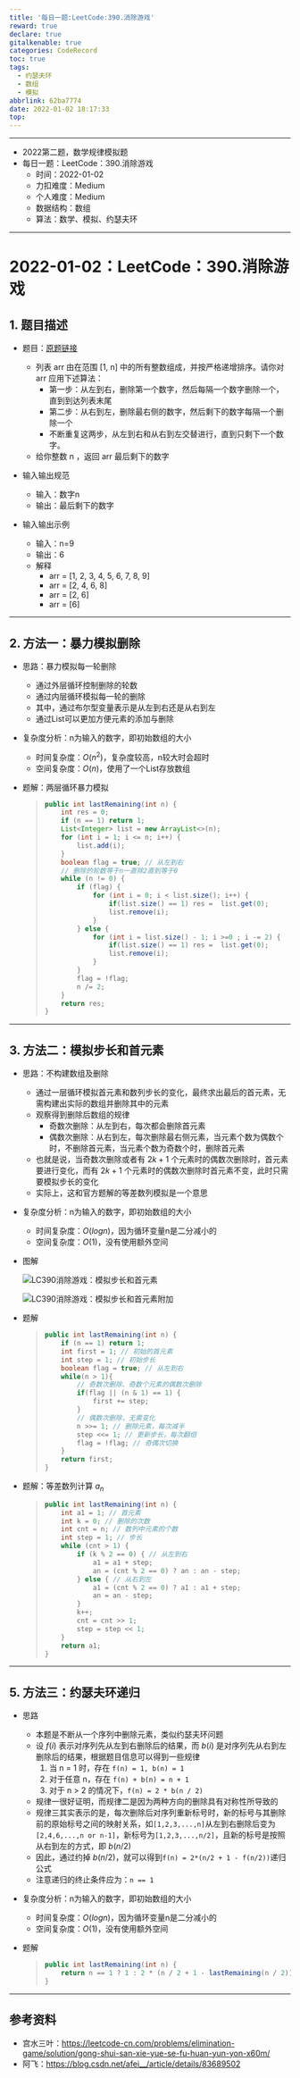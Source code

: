 ```yaml
---
title: '每日一题:LeetCode:390.消除游戏'
reward: true
declare: true
gitalkenable: true
categories: CodeRecord
toc: true
tags:
  - 约瑟夫环
  - 数组
  - 模拟
abbrlink: 62ba7774
date: 2022-01-02 18:17:33
top:
---
```

---

* 2022第二题，数学规律模拟题
* 每日一题：LeetCode：390.消除游戏
  * 时间：2022-01-02
  * 力扣难度：Medium
  * 个人难度：Medium
  * 数据结构：数组
  * 算法：数学、模拟、约瑟夫环


---

<!-- more -->

# 2022-01-02：LeetCode：390.消除游戏

## 1. 题目描述

* 题目：[原题链接](https://leetcode-cn.com/problems/elimination-game/)

  * 列表 arr 由在范围 [1, n] 中的所有整数组成，并按严格递增排序。请你对 arr 应用下述算法：
    * 第一步：从左到右，删除第一个数字，然后每隔一个数字删除一个，直到到达列表末尾
    * 第二步：从右到左，删除最右侧的数字，然后剩下的数字每隔一个删除一个
    * 不断重复这两步，从左到右和从右到左交替进行，直到只剩下一个数字。
  * 给你整数 n ，返回 arr 最后剩下的数字

* 输入输出规范

  * 输入：数字n
  * 输出：最后剩下的数字

* 输入输出示例

  * 输入：n=9
  * 输出：6
  * 解释
    * arr = [1, 2, 3, 4, 5, 6, 7, 8, 9]
    * arr = [2, 4, 6, 8]
    * arr = [2, 6]
    * arr = [6]
  

---

## 2. 方法一：暴力模拟删除

* 思路：暴力模拟每一轮删除

  * 通过外层循环控制删除的轮数
  * 通过内层循环模拟每一轮的删除
  * 其中，通过布尔型变量表示是从左到右还是从右到左
  * 通过List可以更加方便元素的添加与删除

* 复杂度分析：n为输入的数字，即初始数组的大小

  * 时间复杂度：$O(n^2)$，复杂度较高，n较大时会超时
  * 空间复杂度：$O(n)$，使用了一个List存放数组

* 题解：两层循环暴力模拟

  > ```java
  > public int lastRemaining(int n) {
  >     int res = 0;
  >     if (n == 1) return 1;
  >     List<Integer> list = new ArrayList<>(n);
  >     for (int i = 1; i <= n; i++) {
  >         list.add(i);
  >     }
  >     boolean flag = true; // 从左到右
  >     // 删除的轮数等于n一直除2直到等于0
  >     while (n != 0) {
  >         if (flag) {
  >             for (int i = 0; i < list.size(); i++) {
  >                 if(list.size() == 1) res =  list.get(0);
  >                 list.remove(i);
  >             }
  >         } else {
  >             for (int i = list.size() - 1; i >=0 ; i -= 2) {
  >                 if(list.size() == 1) res =  list.get(0);
  >                 list.remove(i);
  >             }
  >         }
  >         flag = !flag;
  >         n /= 2;
  >     }
  >     return res;
  > }
  > ```

---

## 3. 方法二：模拟步长和首元素

* 思路：不构建数组及删除

  * 通过一层循环模拟首元素和数列步长的变化，最终求出最后的首元素，无需构建出实际的数组并删除其中的元素
  * 观察得到删除后数组的规律
    * 奇数次删除：从左到右，每次都会删除首元素
    * 偶数次删除：从右到左，每次删除最右侧元素，当元素个数为偶数个时，不删除首元素，当元素个数为奇数个时，删除首元素
  * 也就是说，当奇数次删除或者有 $2k+1$ 个元素时的偶数次删除时，首元素要进行变化，而有 $2k+1$ 个元素时的偶数次删除时首元素不变，此时只需要模拟步长的变化
  * 实际上，这和官方题解的等差数列模拟是一个意思

* 复杂度分析：n为输入的数字，即初始数组的大小

  * 时间复杂度：$O(logn)$，因为循环变量n是二分减小的
  * 空间复杂度：$O(1)$，没有使用额外空间

* 图解

  ![LC390消除游戏：模拟步长和首元素](https://gitee.com/chthollists/PicRepo/raw/master/CodeRecord/LC390%E6%B6%88%E9%99%A4%E6%B8%B8%E6%88%8F%EF%BC%9A%E6%A8%A1%E6%8B%9F%E6%AD%A5%E9%95%BF%E5%92%8C%E9%A6%96%E5%85%83%E7%B4%A0.png)

  ![LC390消除游戏：模拟步长和首元素附加](https://gitee.com/chthollists/PicRepo/raw/master/CodeRecord/LC390%E6%B6%88%E9%99%A4%E6%B8%B8%E6%88%8F%EF%BC%9A%E6%A8%A1%E6%8B%9F%E6%AD%A5%E9%95%BF%E5%92%8C%E9%A6%96%E5%85%83%E7%B4%A0%E9%99%84%E5%8A%A0.png)

* 题解

  > ```java
  > public int lastRemaining(int n) {
  >     if (n == 1) return 1;
  >     int first = 1; // 初始的首元素
  >     int step = 1; // 初始步长
  >     boolean flag = true; // 从左到右
  >     while(n > 1){
  >         // 奇数次删除、奇数个元素的偶数次删除
  >         if(flag || (n & 1) == 1) {
  >             first += step;
  >         }
  >         // 偶数次删除，无需变化
  >         n >>= 1; // 删除元素，每次减半
  >         step <<= 1; // 更新步长，每次翻倍
  >         flag = !flag; // 奇偶次切换
  >     }
  >     return first;
  > }
  > ```

* 题解：等差数列计算 $a_n$

  > ```java
  > public int lastRemaining(int n) {
  >     int a1 = 1; // 首元素
  >     int k = 0; // 删除的次数
  >     int cnt = n; // 数列中元素的个数
  >     int step = 1; // 步长
  >     while (cnt > 1) {
  >         if (k % 2 == 0) { // 从左到右
  >             a1 = a1 + step;
  >             an = (cnt % 2 == 0) ? an : an - step;
  >         } else { // 从右到左
  >             a1 = (cnt % 2 == 0) ? a1 : a1 + step;
  >             an = an - step;
  >         }
  >         k++;
  >         cnt = cnt >> 1;
  >         step = step << 1;
  >     }
  >     return a1;
  > }
  > ```

---

## 5. 方法三：约瑟夫环递归

* 思路

  * 本题是不断从一个序列中删除元素，类似约瑟夫环问题
  * 设 $f(i)$ 表示对序列先从左到右删除后的结果，而 $b(i)$ 是对序列先从右到左删除后的结果，根据题目信息可以得到一些规律
    1. 当 n = 1 时，存在 `f(n) = 1, b(n) = 1`
    2. 对于任意 n，存在 `f(n) + b(n) = n + 1`
    3. 对于 n > 2 的情况下，`f(n) = 2 * b(n / 2)`
  * 规律一很好证明，而规律二是因为两种方向的删除具有对称性所导致的
  * 规律三其实表示的是，每次删除后对序列重新标号时，新的标号与其删除前的原始标号之间的映射关系，如`[1,2,3,...,n]`从左到右删除后变为`[2,4,6,...,n or n-1]`，新标号为`[1,2,3,...,n/2]`，且新的标号是按照从右到左的方式，即 $b(n/2)$
  * 因此，通过约掉 $b(n/2)$，就可以得到`f(n) = 2*(n/2 + 1 - f(n/2))`递归公式
  * 注意递归的终止条件应为：`n == 1`

* 复杂度分析：n为输入的数字，即初始数组的大小

  * 时间复杂度：$O(logn)$，因为循环变量n是二分减小的
  * 空间复杂度：$O(1)$，没有使用额外空间

* 题解

  > ```java
  > public int lastRemaining(int n) {
  >     return n == 1 ? 1 : 2 * (n / 2 + 1 - lastRemaining(n / 2));
  > }
  > ```

---

## 参考资料

* 宫水三叶：https://leetcode-cn.com/problems/elimination-game/solution/gong-shui-san-xie-yue-se-fu-huan-yun-yon-x60m/
* 阿飞：https://blog.csdn.net/afei__/article/details/83689502
